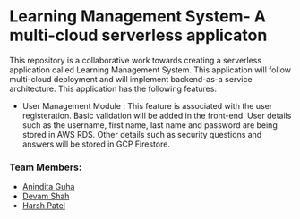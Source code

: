<h1>Learning Management System- A multi-cloud serverless applicaton</h1>


<p>This repository is a collaborative work towards creating a serverless application called Learning Management System. This application will follow multi-cloud deployment and will implement backend-as-a service architecture. This application has the following features:</p>
<ul>
  <li> User Management Module : This feature is associated with the user registeration. Basic validation will be added in the front-end. User details such as the username, first name, last name and password are being stored in AWS RDS. Other details such as security questions and answers will be stored in GCP Firestore. </li>
 </ul>
  
  
  
  
  
  
  <h3>Team Members:</h3>
  <ul>
  <li><a href="https://github.com/AninditaGuha98"> Anindita Guha </li>
  <li> Devam Shah </li>
  <li><a href="https://github.com/Harshpatel44"> Harsh Patel </li>
   </ul> 
